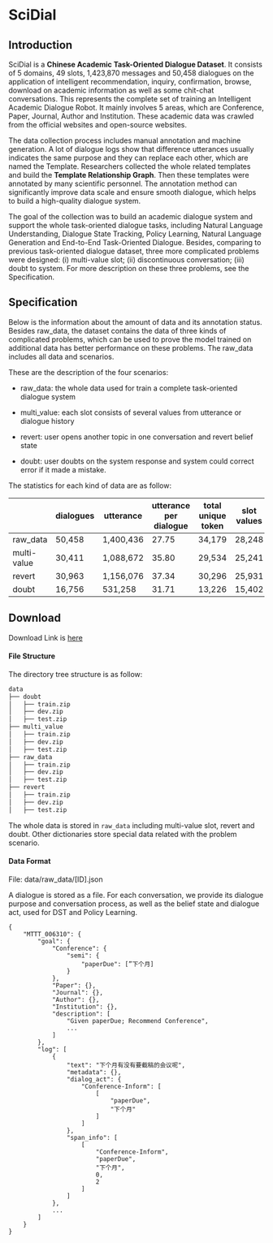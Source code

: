 # SciDial
## Introduction

SciDial is a **Chinese Academic Task-Oriented Dialogue Dataset**. It consists of 5 domains, 49 slots, 1,423,870 messages and 50,458 dialogues on the application of intelligent recommendation, inquiry, confirmation, browse, download on academic information as well as some chit-chat conversations. This represents the complete set of training an Intelligent Academic Dialogue Robot. It mainly involves 5 areas, which are Conference, Paper, Journal, Author and Institution. These academic data was crawled from the official websites and open-source websites.  

The data collection process includes manual annotation and machine generation. A lot of dialogue logs show that difference utterances usually indicates the same purpose and they can replace each other, which are named the Template. Researchers collected the whole related templates and build the **Template Relationship Graph**. Then these templates were annotated by many scientific personnel. The annotation method can significantly improve data scale and ensure smooth dialogue, which helps to build a high-quality dialogue system.

The goal of the collection was to build an academic dialogue system and support the whole task-oriented dialogue tasks, including Natural Language Understanding, Dialogue State Tracking, Policy Learning, Natural Language Generation and End-to-End Task-Oriented Dialogue. Besides, comparing to previous task-oriented dialogue dataset, three more complicated problems were designed: (i) multi-value slot; (ii) discontinuous conversation; (iii) doubt to system. For more description on these three problems, see the Specification.

## Specification

Below is the information about the amount of data and its annotation status. Besides raw_data, the dataset contains the data of three kinds of complicated problems, which can be used to prove the model trained on additional data has better performance on these problems. The raw_data includes all data and scenarios.

These are the description of the four scenarios:

- raw_data: the whole data used for train a complete task-oriented dialogue system

- multi_value: each slot consists of several values from utterance or dialogue history

- revert: user opens another topic in one conversation and revert belief state

- doubt: user doubts on the system response and system could correct error if it made a mistake.

The statistics for each kind of data are as follow:

|             | dialogues | utterance | utterance per dialogue | total unique token | slot values |
| ----------- | --------- | --------- | ---------------------- | ------------------ | ----------- |
| raw_data    | 50,458    | 1,400,436 | 27.75                  | 34,179             | 28,248      |
| multi-value | 30,411    | 1,088,672 | 35.80                  | 29,534             | 25,241      |
| revert      | 30,963    | 1,156,076 | 37.34                  | 30,296             | 25,931      |
| doubt       | 16,756    | 531,258   | 31.71                  | 13,226             | 15,402      |

## Download

Download Link is [here](https://drive.google.com/file/d/1irE16Y3-sTAEM93dgCTUP4rS59X3H_E5/view?usp=share_link)

#### File Structure

The directory tree structure is as follow:

```bash
data
├── doubt
│   ├── train.zip
│   ├── dev.zip
│   ├── test.zip
├── multi_value
│   ├── train.zip
│   ├── dev.zip
│   ├── test.zip
├── raw_data
│   ├── train.zip
│   ├── dev.zip
│   ├── test.zip
├── revert
│   ├── train.zip
│   ├── dev.zip
│   ├── test.zip
```

The whole data is stored in `raw_data` including multi-value slot, revert and doubt. Other dictionaries store special data related with the problem scenario.

#### Data Format

File: data/raw_data/[ID].json

A dialogue is stored as a file. For each conversation, we provide its dialogue purpose and conversation process, as well as the belief state and dialogue act, used for DST and Policy Learning.  

```
{
    "MTTT_006310": {
        "goal": {
            "Conference": {
                "semi": {
                    "paperDue": [”下个月]
                }
            },
            "Paper": {},
            "Journal": {},
            "Author": {},
            "Institution": {},
            "description": [
                "Given paperDue; Recommend Conference",
                ...
            ]
        },
        "log": [
            {
                "text": "下个月有没有要截稿的会议呢",
                "metadata": {},
                "dialog_act": {
                    "Conference-Inform": [
                        [
                            "paperDue",
                            "下个月"
                        ]
                    ]
                },
                "span_info": [
                    [
                        "Conference-Inform",
                        "paperDue",
                        "下个月",
                        0,
                        2
                    ]
                ]
            },
            ...
        ]
    }
}
```

